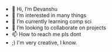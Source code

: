 - 👋 Hi, I’m Devanshu
- 👀 I’m interested in many things
- 🌱 I’m currently learning comp sci
- 💞️ I’m looking to collaborate on projects
- 📫 How to reach me pls dont
- ;) I'm very creative, I know.

<!---
Dev301203/Dev301203 is a ✨ special ✨ repository because its `README.md` (this file) appears on your GitHub profile.
You can click the Preview link to take a look at your changes.
--->
